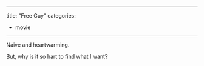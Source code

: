 ----
title: "Free Guy"
categories:
  - movie
----

Naive and heartwarming.

But, why is it so hart to find what I want?
